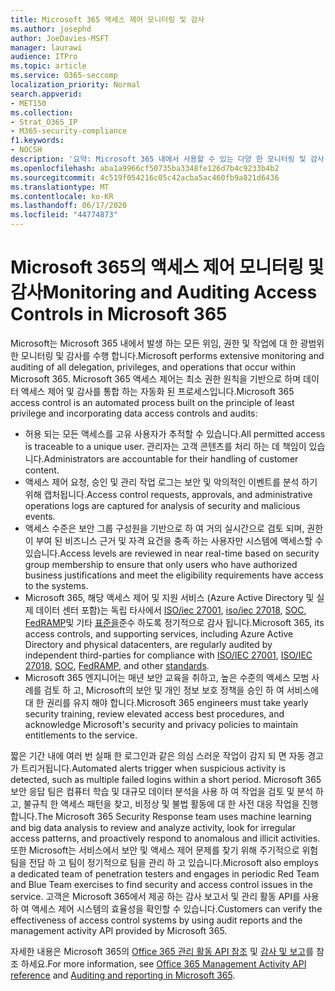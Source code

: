 ```yaml
---
title: Microsoft 365 액세스 제어 모니터링 및 감사
ms.author: josephd
author: JoeDavies-MSFT
manager: laurawi
audience: ITPro
ms.topic: article
ms.service: O365-seccomp
localization_priority: Normal
search.appverid:
- MET150
ms.collection:
- Strat_O365_IP
- M365-security-compliance
f1.keywords:
- NOCSH
description: '요약: Microsoft 365 내에서 사용할 수 있는 다양 한 모니터링 및 감사 액세스 제어에 대 한 요약입니다.'
ms.openlocfilehash: aba1a9966cf50735ba3348fe126d7b4c9233b4b2
ms.sourcegitcommit: 4c519f054216c05c42acba5ac460fb9a821d6436
ms.translationtype: MT
ms.contentlocale: ko-KR
ms.lasthandoff: 06/17/2020
ms.locfileid: "44774873"
---
```

# <a name="monitoring-and-auditing-access-controls-in-microsoft-365"></a><span data-ttu-id="72e7b-103">Microsoft 365의 액세스 제어 모니터링 및 감사</span><span class="sxs-lookup"><span data-stu-id="72e7b-103">Monitoring and Auditing Access Controls in Microsoft 365</span></span>

<span data-ttu-id="72e7b-104">Microsoft는 Microsoft 365 내에서 발생 하는 모든 위임, 권한 및 작업에 대 한 광범위 한 모니터링 및 감사를 수행 합니다.</span><span class="sxs-lookup"><span data-stu-id="72e7b-104">Microsoft performs extensive monitoring and auditing of all delegation, privileges, and operations that occur within Microsoft 365.</span></span> <span data-ttu-id="72e7b-105">Microsoft 365 액세스 제어는 최소 권한 원칙을 기반으로 하며 데이터 액세스 제어 및 감사를 통합 하는 자동화 된 프로세스입니다.</span><span class="sxs-lookup"><span data-stu-id="72e7b-105">Microsoft 365 access control is an automated process built on the principle of least privilege and incorporating data access controls and audits:</span></span>

- <span data-ttu-id="72e7b-106">허용 되는 모든 액세스를 고유 사용자가 추적할 수 있습니다.</span><span class="sxs-lookup"><span data-stu-id="72e7b-106">All permitted access is traceable to a unique user.</span></span> <span data-ttu-id="72e7b-107">관리자는 고객 콘텐츠를 처리 하는 데 책임이 있습니다.</span><span class="sxs-lookup"><span data-stu-id="72e7b-107">Administrators are accountable for their handling of customer content.</span></span>
- <span data-ttu-id="72e7b-108">액세스 제어 요청, 승인 및 관리 작업 로그는 보안 및 악의적인 이벤트를 분석 하기 위해 캡처됩니다.</span><span class="sxs-lookup"><span data-stu-id="72e7b-108">Access control requests, approvals, and administrative operations logs are captured for analysis of security and malicious events.</span></span>
- <span data-ttu-id="72e7b-109">액세스 수준은 보안 그룹 구성원을 기반으로 하 여 거의 실시간으로 검토 되며, 권한이 부여 된 비즈니스 근거 및 자격 요건을 충족 하는 사용자만 시스템에 액세스할 수 있습니다.</span><span class="sxs-lookup"><span data-stu-id="72e7b-109">Access levels are reviewed in near real-time based on security group membership to ensure that only users who have authorized business justifications and meet the eligibility requirements have access to the systems.</span></span>
- <span data-ttu-id="72e7b-110">Microsoft 365, 해당 액세스 제어 및 지원 서비스 (Azure Active Directory 및 실제 데이터 센터 포함)는 독립 타사에서 [ISO/iec 27001](https://www.microsoft.com/TrustCenter/Compliance/iso-iec-27001), [iso/iec 27018](https://www.microsoft.com/TrustCenter/Compliance/iso-iec-27018), [SOC](https://www.microsoft.com/TrustCenter/Compliance/SOC), [FedRAMP](https://www.microsoft.com/TrustCenter/Compliance/FedRAMP)및 기타 [표준을](https://www.microsoft.com/TrustCenter/Compliance?service=Office#Icons)준수 하도록 정기적으로 감사 됩니다.</span><span class="sxs-lookup"><span data-stu-id="72e7b-110">Microsoft 365, its access controls, and supporting services, including Azure Active Directory and physical datacenters, are regularly audited by independent third-parties for compliance with [ISO/IEC 27001](https://www.microsoft.com/TrustCenter/Compliance/iso-iec-27001), [ISO/IEC 27018](https://www.microsoft.com/TrustCenter/Compliance/iso-iec-27018), [SOC](https://www.microsoft.com/TrustCenter/Compliance/SOC), [FedRAMP](https://www.microsoft.com/TrustCenter/Compliance/FedRAMP), and other [standards](https://www.microsoft.com/TrustCenter/Compliance?service=Office#Icons).</span></span>
- <span data-ttu-id="72e7b-111">Microsoft 365 엔지니어는 매년 보안 교육을 취하고, 높은 수준의 액세스 모범 사례를 검토 하 고, Microsoft의 보안 및 개인 정보 보호 정책을 승인 하 여 서비스에 대 한 권리를 유지 해야 합니다.</span><span class="sxs-lookup"><span data-stu-id="72e7b-111">Microsoft 365 engineers must take yearly security training, review elevated access best procedures, and acknowledge Microsoft's security and privacy policies to maintain entitlements to the service.</span></span>

<span data-ttu-id="72e7b-112">짧은 기간 내에 여러 번 실패 한 로그인과 같은 의심 스러운 작업이 감지 되 면 자동 경고가 트리거됩니다.</span><span class="sxs-lookup"><span data-stu-id="72e7b-112">Automated alerts trigger when suspicious activity is detected, such as multiple failed logins within a short period.</span></span> <span data-ttu-id="72e7b-113">Microsoft 365 보안 응답 팀은 컴퓨터 학습 및 대규모 데이터 분석을 사용 하 여 작업을 검토 및 분석 하 고, 불규칙 한 액세스 패턴을 찾고, 비정상 및 불법 활동에 대 한 사전 대응 작업을 진행 합니다.</span><span class="sxs-lookup"><span data-stu-id="72e7b-113">The Microsoft 365 Security Response team uses machine learning and big data analysis to review and analyze activity, look for irregular access patterns, and proactively respond to anomalous and illicit activities.</span></span> <span data-ttu-id="72e7b-114">또한 Microsoft는 서비스에서 보안 및 액세스 제어 문제를 찾기 위해 주기적으로 위험 팀을 전담 하 고 팀이 정기적으로 팀을 관리 하 고 있습니다.</span><span class="sxs-lookup"><span data-stu-id="72e7b-114">Microsoft also employs a dedicated team of penetration testers and engages in periodic Red Team and Blue Team exercises to find security and access control issues in the service.</span></span> <span data-ttu-id="72e7b-115">고객은 Microsoft 365에서 제공 하는 감사 보고서 및 관리 활동 API를 사용 하 여 액세스 제어 시스템의 효율성을 확인할 수 있습니다.</span><span class="sxs-lookup"><span data-stu-id="72e7b-115">Customers can verify the effectiveness of access control systems by using audit reports and the management activity API provided by Microsoft 365.</span></span>

<span data-ttu-id="72e7b-116">자세한 내용은 Microsoft 365의 [Office 365 관리 활동 API 참조](https://docs.microsoft.com/office/office-365-management-api/office-365-management-activity-api-reference) 및 [감사 및 보고](office-365-auditing-and-reporting-overview.md)를 참조 하세요.</span><span class="sxs-lookup"><span data-stu-id="72e7b-116">For more information, see [Office 365 Management Activity API reference](https://docs.microsoft.com/office/office-365-management-api/office-365-management-activity-api-reference) and [Auditing and reporting in Microsoft 365](office-365-auditing-and-reporting-overview.md).</span></span>
